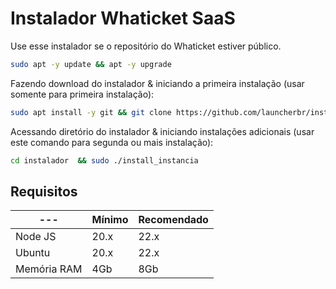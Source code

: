# Instalador Whaticket SaaS

Use esse instalador se o repositório do Whaticket estiver público.

```bash
sudo apt -y update && apt -y upgrade
```

Fazendo download do instalador & iniciando a primeira instalação (usar somente para primeira instalação):

```bash
sudo apt install -y git && git clone https://github.com/launcherbr/instalador.git instalador && sudo chmod -R 777 instalador  && cd instalador  && sudo ./install_primaria
```

Acessando diretório do instalador & iniciando instalações adicionais (usar este comando para segunda ou mais instalação):

```bash
cd instalador  && sudo ./install_instancia
```

## Requisitos

| --- | Mínimo | Recomendado |
| --- | --- | --- |
| Node JS | 20.x | 22.x |
| Ubuntu | 20.x | 22.x |
| Memória RAM | 4Gb | 8Gb |  
